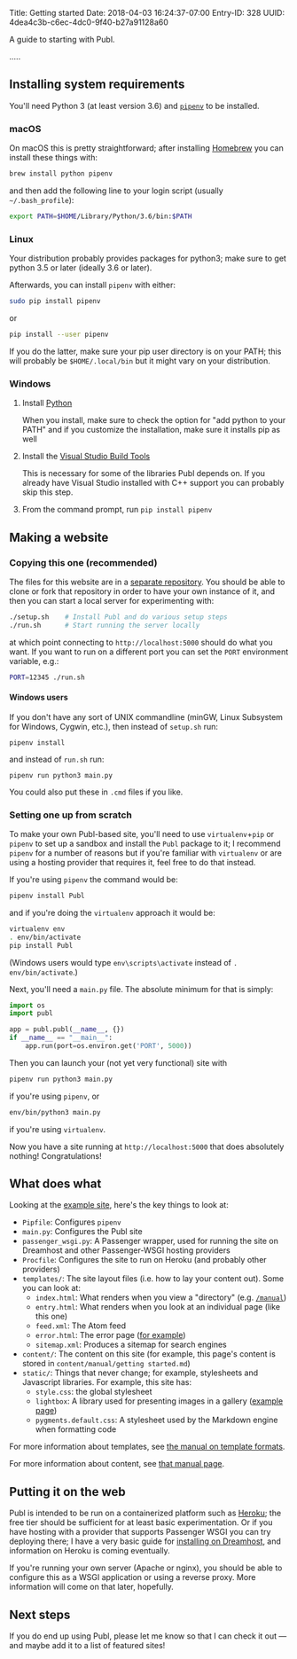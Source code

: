 Title: Getting started
Date: 2018-04-03 16:24:37-07:00
Entry-ID: 328
UUID: 4dea4c3b-c6ec-4dc0-9f40-b27a91128a60

A guide to starting with Publ.

.....

## Installing system requirements

You'll need Python 3 (at least version 3.6) and [`pipenv`](https://docs.pipenv.org) to be installed.

### macOS

On macOS this is pretty straightforward; after installing [Homebrew](https://brew.sh) you can install these things with:

```bash
brew install python pipenv
```

and then add the following line to your login script (usually `~/.bash_profile`):

```bash
export PATH=$HOME/Library/Python/3.6/bin:$PATH
```

### Linux

Your distribution probably provides packages for python3; make sure to get python 3.5 or later (ideally 3.6 or later).

Afterwards, you can install `pipenv` with either:

```bash
sudo pip install pipenv
```

or

```bash
pip install --user pipenv
```

If you do the latter, make sure your pip user directory is on your PATH; this will
probably be `$HOME/.local/bin` but it might vary on your distribution.

### Windows

1. Install [Python](http://python.org)

    When you install, make sure to check the option for "add python to your PATH" and if you customize the installation, make sure it installs pip as well

2. Install the [Visual Studio Build Tools](http://landinghub.visualstudio.com/visual-cpp-build-tools)

    This is necessary for some of the libraries Publ depends on. If you already have Visual Studio installed with C++ support you can probably skip this step.

3. From the command prompt, run `pip install pipenv`

## Making a website

### Copying this one (recommended)

The files for this website are in a [separate repository](http://github.com/fluffy-critter/publ.beesbuzz.biz).
You should be able to clone or fork that repository in order to have your own instance of it, and then
you can start a local server for experimenting with:

```bash
./setup.sh    # Install Publ and do various setup steps
./run.sh      # Start running the server locally
```

at which point connecting to `http://localhost:5000` should do what you want. If you
want to run on a different port you can set the `PORT` environment variable, e.g.:

```bash
PORT=12345 ./run.sh
```

#### Windows users

If you don't have any sort of UNIX commandline (minGW, Linux Subsystem for Windows, Cygwin, etc.), then
instead of `setup.sh` run:

    pipenv install

and instead of `run.sh` run:

    pipenv run python3 main.py

You could also put these in `.cmd` files if you like.

### Setting one up from scratch

To make your own Publ-based site, you'll need to use `virtualenv`+`pip` or `pipenv` to set up a sandbox and install the `Publ`
package to it; I recommend `pipenv` for a number of reasons but if you're familiar with `virtualenv` or are using a hosting provider that requires it, feel free to do that instead.

If you're using `pipenv` the command would be:

```bash
pipenv install Publ
```

and if you're doing the `virtualenv` approach it would be:

```bash
virtualenv env
. env/bin/activate
pip install Publ
```

(Windows users would type `env\scripts\activate` instead of `. env/bin/activate`.)

Next, you'll need a `main.py` file. The absolute minimum for that is simply:

```python
import os
import publ

app = publ.publ(__name__, {})
if __name__ == "__main__":
    app.run(port=os.environ.get('PORT', 5000))
```

Then you can launch your (not yet very functional) site with

```bash
pipenv run python3 main.py
```

if you're using `pipenv`, or

```bash
env/bin/python3 main.py
```

if you're using `virtualenv`.

Now you have a site running at `http://localhost:5000` that does absolutely nothing! Congratulations!

## What does what

Looking at the [example site](/site-github), here's the key things to look at:

* `Pipfile`: Configures `pipenv`
* `main.py`: Configures the Publ site
* `passenger_wsgi.py`: A Passenger wrapper, used for running the site on Dreamhost and other Passenger-WSGI hosting providers
* `Procfile`: Configures the site to run on Heroku (and probably other providers)
* `templates/`: The site layout files (i.e. how to lay your content out). Some you can look at:
    * `index.html`: What renders when you view a "directory" (e.g. [`/manual`](/manual))
    * `entry.html`: What renders when you look at an individual page (like this one)
    * `feed.xml`: The Atom feed
    * `error.html`: The error page ([for example](/_broken_link_))
    * `sitemap.xml`: Produces a sitemap for search engines
* `content/`: The content on this site (for example, this page's content is stored in
    `content/manual/getting started.md`)
* `static/`: Things that never change; for example, stylesheets and Javascript libraries. For example, this site has:
    * `style.css`: the global stylesheet
    * `lightbox`: A library used for presenting images in a gallery ([example page](/yay-cats-wooooo))
    * `pygments.default.css`: A stylesheet used by the Markdown engine when formatting code

For more information about templates, see [the manual on template formats](/template-format).

For more information about content, see [that manual page](/entry-format).

## Putting it on the web

Publ is intended to be run on a containerized platform such as [Heroku](http://heroku.com); the free tier should
be sufficient for at least basic experimentation. Or if you have hosting with a provider that supports Passenger WSGI
you can try deploying there; I have a very basic guide for [installing on Dreamhost](/dreamhost), and information
on Heroku is coming eventually.

If you're running your own server (Apache or nginx), you should be able to configure this as a WSGI application
or using a reverse proxy. More information will come on that later, hopefully.

## Next steps

If you do end up using Publ, please let me know so that I can check it out — and maybe add it to a list of featured sites!
